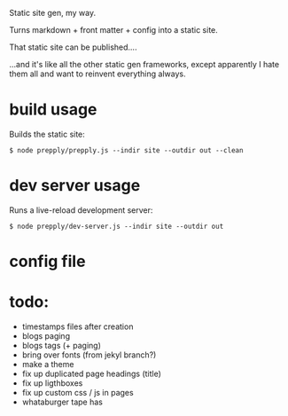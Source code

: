 Static site gen, my way.

Turns markdown + front matter + config into a static site.

That static site can be published....

...and it's like all the other static gen frameworks, except apparently I hate them all
and want to reinvent everything always.

# build usage

Builds the static site:

```
$ node prepply/prepply.js --indir site --outdir out --clean
```

# dev server usage

Runs a live-reload development server:

```
$ node prepply/dev-server.js --indir site --outdir out
```

# config file


# todo:

* timestamps files after creation
* blogs paging
* blogs tags (+ paging)
* bring over fonts (from jekyl branch?)
* make a theme
* fix up duplicated page headings (title)
* fix up ligthboxes
* fix up custom css / js in pages
* whataburger tape has <style> css in it
* training of marine - custom title with <br/> in it (needed)
* school.md custom title (red)
* fix linkpile
* fix cowstick
* ...
